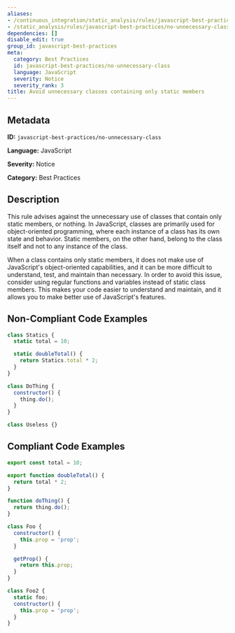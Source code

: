 ```yaml
---
aliases:
- /continuous_integration/static_analysis/rules/javascript-best-practices/no-unnecessary-class
- /static_analysis/rules/javascript-best-practices/no-unnecessary-class
dependencies: []
disable_edit: true
group_id: javascript-best-practices
meta:
  category: Best Practices
  id: javascript-best-practices/no-unnecessary-class
  language: JavaScript
  severity: Notice
  severity_rank: 3
title: Avoid unnecessary classes containing only static members
---
```

<!--  SOURCED FROM https://github.com/DataDog/datadog-static-analyzer-rule-docs -->


## Metadata
**ID:** `javascript-best-practices/no-unnecessary-class`

**Language:** JavaScript

**Severity:** Notice

**Category:** Best Practices

## Description
This rule advises against the unnecessary use of classes that contain only static members, or nothing. In JavaScript, classes are primarily used for object-oriented programming, where each instance of a class has its own state and behavior. Static members, on the other hand, belong to the class itself and not to any instance of the class. 

When a class contains only static members, it does not make use of JavaScript's object-oriented capabilities, and it can be more difficult to understand, test, and maintain than necessary. In order to avoid this issue, consider using regular functions and variables instead of static class members. This makes your code easier to understand and maintain, and it allows you to make better use of JavaScript's features.

## Non-Compliant Code Examples
```javascript
class Statics {
  static total = 10;

  static doubleTotal() {
    return Statics.total * 2;
  }
}

class DoThing {
  constructor() {
    thing.do();
  }
}

class Useless {}
```

## Compliant Code Examples
```javascript
export const total = 10;

export function doubleTotal() {
  return total * 2;
}

function doThing() {
  return thing.do();
}

class Foo {
  constructor() {
    this.prop = 'prop';
  }

  getProp() {
    return this.prop;
  }
}

class Foo2 {
  static foo;
  constructor() {
    this.prop = 'prop';
  }
}
```
